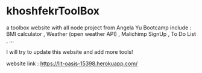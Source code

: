# khoshfekrToolBox
a toolbox website with all node project from Angela Yu Bootcamp
include : BMI calculator , Weather (open weather API) , Malichimp SignUp , To Do List , ...

I will try to update this website and add more tools!


website link : https://lit-oasis-15398.herokuapp.com/